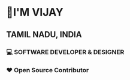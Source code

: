 

# 👋I'M VIJAY
## TAMIL NADU, INDIA
### 💻 SOFTWARE DEVELOPER & DESIGNER

### ❤️ Open Source Contributor


